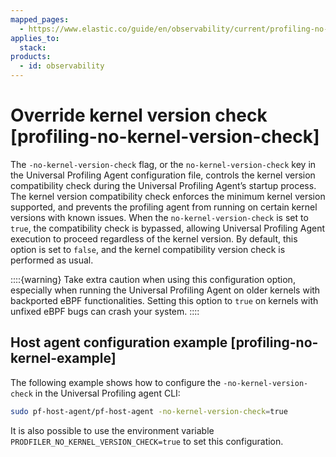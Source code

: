 ```yaml
---
mapped_pages:
  - https://www.elastic.co/guide/en/observability/current/profiling-no-kernel-version-check.html
applies_to:
  stack:
products:
  - id: observability
---
```


# Override kernel version check [profiling-no-kernel-version-check]

The `-no-kernel-version-check` flag, or the `no-kernel-version-check` key in the Universal Profiling Agent configuration file, controls the kernel version compatibility check during the Universal Profiling Agent’s startup process. The kernel version compatibility check enforces the minimum kernel version supported,  and prevents the profiling agent from running on certain kernel versions with known issues. When the `no-kernel-version-check` is set to `true`, the compatibility check is bypassed, allowing Universal Profiling Agent execution to proceed regardless of the kernel version. By default, this option is set to `false`, and the kernel compatibility version check is performed as usual.

::::{warning} 
Take extra caution when using this configuration option, especially when running the Universal Profiling Agent on older kernels with backported eBPF functionalities. Setting this option to `true` on kernels with unfixed eBPF bugs can crash your system.
::::



## Host agent configuration example [profiling-no-kernel-example] 

The following example shows how to configure the `-no-kernel-version-check` in the Universal Profiling agent CLI:

```bash
sudo pf-host-agent/pf-host-agent -no-kernel-version-check=true
```

It is also possible to use the environment variable `PRODFILER_NO_KERNEL_VERSION_CHECK=true` to set this configuration.


